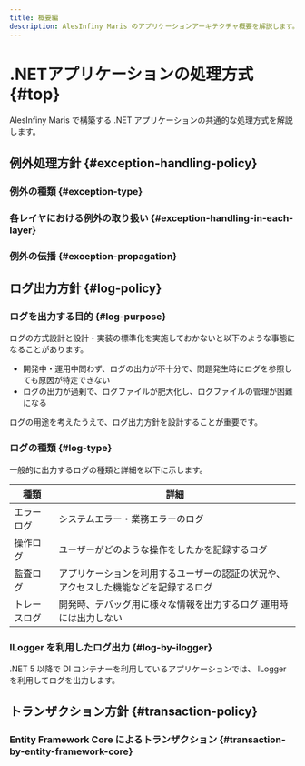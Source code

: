 ```yaml
---
title: 概要編
description: AlesInfiny Maris のアプリケーションアーキテクチャ概要を解説します。
---
```


# .NETアプリケーションの処理方式 {#top}

AlesInfiny Maris で構築する .NET アプリケーションの共通的な処理方式を解説します。

## 例外処理方針 {#exception-handling-policy}

### 例外の種類 {#exception-type}

### 各レイヤにおける例外の取り扱い {#exception-handling-in-each-layer}

### 例外の伝播 {#exception-propagation}

## ログ出力方針 {#log-policy}

### ログを出力する目的 {#log-purpose}

ログの方式設計と設計・実装の標準化を実施しておかないと以下のような事態になることがあります。

- 開発中・運用中問わず、ログの出力が不十分で、問題発生時にログを参照しても原因が特定できない
- ログの出力が過剰で、ログファイルが肥大化し、ログファイルの管理が困難になる

ログの用途を考えたうえで、ログ出力方針を設計することが重要です。

### ログの種類 {#log-type}

一般的に出力するログの種類と詳細を以下に示します。

| 種類         | 詳細                                                                            |
| ------------ | ------------------------------------------------------------------------------- |
| エラーログ   | システムエラー・業務エラーのログ                                                  |
| 操作ログ     | ユーザーがどのような操作をしたかを記録するログ                                     |
| 監査ログ     | アプリケーションを利用するユーザーの認証の状況や、アクセスした機能などを記録するログ |
| トレースログ | 開発時、デバッグ用に様々な情報を出力するログ 運用時には出力しない                   |

### ILogger を利用したログ出力 {#log-by-ilogger}

.NET 5 以降で DI コンテナーを利用しているアプリケーションでは、 ILogger を利用してログを出力します。

## トランザクション方針 {#transaction-policy}

### Entity Framework Core によるトランザクション {#transaction-by-entity-framework-core}
